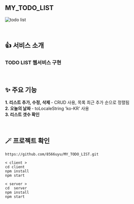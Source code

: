 ## MY_TODO_LIST

![todo list](https://github.com/8566uyu/MY_TODO_LIST/assets/121207285/ddad262c-0952-4bae-b617-b797423b6d01)


<BR>

## 👍 서비스 소개
### TODO LIST 웹서비스 구현

<BR>

## ✨ 주요 기능
<B> 1. 리스트 추가, 수정, 삭제 </B> - CRUD 사용, 목록 최근 추가 순으로 정렬됨 <br>
<B> 2. 오늘의 날짜 </B> - toLocaleString 'ko-KR' 사용 <br>
<B> 3. 리스트 갯수 확인 </B> 

<BR>


## 🪄 프로젝트 확인

```
https://github.com/8566uyu/MY_TODO_LIST.git
```

```
< client >
cd client
npm install
npm start
```
```
< server >
cd  server
npm install
npm start
```
